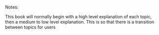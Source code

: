Notes:



This book will normally begin with a high level explanation of each topic, then a medium to low level explanation. This is so that there is a transition between topics for users

